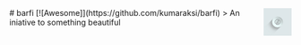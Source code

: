<img src="icon.png" align="right" width="50px" height="50px" />
# barfi [![Awesome]](https://github.com/kumaraksi/barfi)
> An iniative to something beautiful


